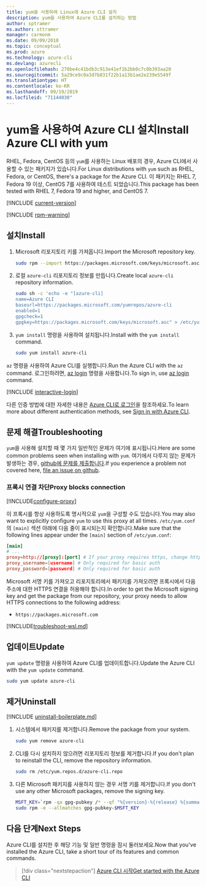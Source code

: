 ```yaml
---
title: yum을 사용하여 Linux에 Azure CLI 설치
description: yum을 사용하여 Azure CLI를 설치하는 방법
author: sptramer
ms.author: sttramer
manager: carmonm
ms.date: 09/09/2018
ms.topic: conceptual
ms.prod: azure
ms.technology: azure-cli
ms.devlang: azurecli
ms.openlocfilehash: 270be4c41bdb3c913e41ef1b2bb0c7c0b393aa20
ms.sourcegitcommit: 5a29ce9c0a3d7b831f22b1a13b1ae2e239e5549f
ms.translationtype: HT
ms.contentlocale: ko-KR
ms.lasthandoff: 09/19/2019
ms.locfileid: "71144030"
---
```

# <a name="install-azure-cli-with-yum"></a><span data-ttu-id="0b65b-103">yum을 사용하여 Azure CLI 설치</span><span class="sxs-lookup"><span data-stu-id="0b65b-103">Install Azure CLI with yum</span></span>

<span data-ttu-id="0b65b-104">RHEL, Fedora, CentOS 등의 `yum`를 사용하는 Linux 배포의 경우, Azure CLI에서 사용할 수 있는 패키지가 있습니다.</span><span class="sxs-lookup"><span data-stu-id="0b65b-104">For Linux distributions with  `yum` such as RHEL, Fedora, or CentOS, there's a package for the Azure CLI.</span></span> <span data-ttu-id="0b65b-105">이 패키지는 RHEL 7, Fedora 19 이상, CentOS 7를 사용하여 테스트 되었습니다.</span><span class="sxs-lookup"><span data-stu-id="0b65b-105">This package has been tested with RHEL 7, Fedora 19 and higher, and CentOS 7.</span></span>

[!INCLUDE [current-version](includes/current-version.md)]

[!INCLUDE [rpm-warning](includes/rpm-warning.md)]

## <a name="install"></a><span data-ttu-id="0b65b-106">설치</span><span class="sxs-lookup"><span data-stu-id="0b65b-106">Install</span></span>

1. <span data-ttu-id="0b65b-107">Microsoft 리포지토리 키를 가져옵니다.</span><span class="sxs-lookup"><span data-stu-id="0b65b-107">Import the Microsoft repository key.</span></span>

   ```bash
   sudo rpm --import https://packages.microsoft.com/keys/microsoft.asc
   ```

2. <span data-ttu-id="0b65b-108">로컬 `azure-cli` 리포지토리 정보를 만듭니다.</span><span class="sxs-lookup"><span data-stu-id="0b65b-108">Create local `azure-cli` repository information.</span></span>

   ```bash
   sudo sh -c 'echo -e "[azure-cli]
   name=Azure CLI
   baseurl=https://packages.microsoft.com/yumrepos/azure-cli
   enabled=1
   gpgcheck=1
   gpgkey=https://packages.microsoft.com/keys/microsoft.asc" > /etc/yum.repos.d/azure-cli.repo'
   ```

3. <span data-ttu-id="0b65b-109">`yum install` 명령을 사용하여 설치됩니다.</span><span class="sxs-lookup"><span data-stu-id="0b65b-109">Install with the `yum install` command.</span></span>

   ```bash
   sudo yum install azure-cli
   ```

<span data-ttu-id="0b65b-110">`az` 명령을 사용하여 Azure CLI를 실행합니다.</span><span class="sxs-lookup"><span data-stu-id="0b65b-110">Run the Azure CLI with the `az` command.</span></span> <span data-ttu-id="0b65b-111">로그인하려면, [az login](/cli/azure/reference-index#az-login) 명령을 사용합니다.</span><span class="sxs-lookup"><span data-stu-id="0b65b-111">To sign in, use [az login](/cli/azure/reference-index#az-login) command.</span></span>

[!INCLUDE [interactive-login](includes/interactive-login.md)]

<span data-ttu-id="0b65b-112">다른 인증 방법에 대한 자세한 내용은 [Azure CLI로 로그인](authenticate-azure-cli.md)을 참조하세요.</span><span class="sxs-lookup"><span data-stu-id="0b65b-112">To learn more about different authentication methods, see [Sign in with Azure CLI](authenticate-azure-cli.md).</span></span>

## <a name="troubleshooting"></a><span data-ttu-id="0b65b-113">문제 해결</span><span class="sxs-lookup"><span data-stu-id="0b65b-113">Troubleshooting</span></span>

<span data-ttu-id="0b65b-114">`yum`을 사용해 설치할 때 몇 가지 일반적인 문제가 여기에 표시됩니다.</span><span class="sxs-lookup"><span data-stu-id="0b65b-114">Here are some common problems seen when installing with `yum`.</span></span> <span data-ttu-id="0b65b-115">여기에서 다루지 않는 문제가 발생하는 경우, [github에 문제를 제출합니다](https://github.com/Azure/azure-cli/issues).</span><span class="sxs-lookup"><span data-stu-id="0b65b-115">If you experience a problem not covered here, [file an issue on github](https://github.com/Azure/azure-cli/issues).</span></span>

### <a name="proxy-blocks-connection"></a><span data-ttu-id="0b65b-116">프록시 연결 차단</span><span class="sxs-lookup"><span data-stu-id="0b65b-116">Proxy blocks connection</span></span>

[!INCLUDE[configure-proxy](includes/configure-proxy.md)]

<span data-ttu-id="0b65b-117">이 프록시를 항상 사용하도록 명시적으로 `yum`을 구성할 수도 있습니다.</span><span class="sxs-lookup"><span data-stu-id="0b65b-117">You may also want to explicitly configure `yum` to use this proxy at all times.</span></span> <span data-ttu-id="0b65b-118">`/etc/yum.conf`의 `[main]` 섹션 아래에 다음 줄이 표시되는지 확인합니다.</span><span class="sxs-lookup"><span data-stu-id="0b65b-118">Make sure that the following lines appear under the `[main]` section of `/etc/yum.conf`:</span></span>

```yum.conf
[main]
# ...
proxy=http://[proxy]:[port] # If your proxy requires https, change http->https
proxy_username=[username] # Only required for basic auth
proxy_password=[password] # Only required for basic auth
```

<span data-ttu-id="0b65b-119">Microsoft 서명 키를 가져오고 리포지토리에서 패키지를 가져오려면 프록시에서 다음 주소에 대한 HTTPS 연결을 허용해야 합니다.</span><span class="sxs-lookup"><span data-stu-id="0b65b-119">In order to get the Microsoft signing key and get the package from our repository, your proxy needs to allow HTTPS connections to the following address:</span></span>

* `https://packages.microsoft.com`

[!INCLUDE[troubleshoot-wsl.md](includes/troubleshoot-wsl.md)]

## <a name="update"></a><span data-ttu-id="0b65b-120">업데이트</span><span class="sxs-lookup"><span data-stu-id="0b65b-120">Update</span></span>

<span data-ttu-id="0b65b-121">`yum update` 명령을 사용하여 Azure CLI를 업데이트합니다.</span><span class="sxs-lookup"><span data-stu-id="0b65b-121">Update the Azure CLI with the `yum update` command.</span></span>

```bash
sudo yum update azure-cli
```

## <a name="uninstall"></a><span data-ttu-id="0b65b-122">제거</span><span class="sxs-lookup"><span data-stu-id="0b65b-122">Uninstall</span></span>

[!INCLUDE [uninstall-boilerplate.md](includes/uninstall-boilerplate.md)]

1. <span data-ttu-id="0b65b-123">시스템에서 패키지를 제거합니다.</span><span class="sxs-lookup"><span data-stu-id="0b65b-123">Remove the package from your system.</span></span>

   ```bash
   sudo yum remove azure-cli
   ```

2. <span data-ttu-id="0b65b-124">CLI를 다시 설치하지 않으려면 리포지토리 정보를 제거합니다.</span><span class="sxs-lookup"><span data-stu-id="0b65b-124">If you don't plan to reinstall the CLI, remove the repository information.</span></span>

   ```bash
   sudo rm /etc/yum.repos.d/azure-cli.repo
   ```

3. <span data-ttu-id="0b65b-125">다른 Microsoft 패키지를 사용하지 않는 경우 서명 키를 제거합니다.</span><span class="sxs-lookup"><span data-stu-id="0b65b-125">If you don't use any other Microsoft packages, remove the signing key.</span></span>

   ```bash
   MSFT_KEY=`rpm -qa gpg-pubkey /* --qf "%{version}-%{release} %{summary}\n" | grep Microsoft | awk '{print $1}'`
   sudo rpm -e --allmatches gpg-pubkey-$MSFT_KEY
   ```

## <a name="next-steps"></a><span data-ttu-id="0b65b-126">다음 단계</span><span class="sxs-lookup"><span data-stu-id="0b65b-126">Next Steps</span></span>

<span data-ttu-id="0b65b-127">Azure CLI를 설치한 후 해당 기능 및 일반 명령을 잠시 둘러보세요.</span><span class="sxs-lookup"><span data-stu-id="0b65b-127">Now that you've installed the Azure CLI, take a short tour of its features and common commands.</span></span>

> [!div class="nextstepaction"]
> [<span data-ttu-id="0b65b-128">Azure CLI 시작</span><span class="sxs-lookup"><span data-stu-id="0b65b-128">Get started with the Azure CLI</span></span>](get-started-with-azure-cli.md)
